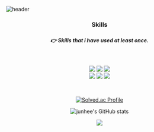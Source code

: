 ![header](https://capsule-render.vercel.app/api?type=soft&color=FFD159&height=150&section=header&text=JunHeeLim&fontSize=70&animation=twinkling)

<h3 align="center">  Skills  <h3>

<h5 align="center"> 👉 Skills that i have used at least once. </h5>

<br/>

<p align="center">
  <img src="https://img.shields.io/badge/JAVA-007396?style=flat-squar&logo=Java&logoColor=white">
  <img src="https://img.shields.io/badge/Spring-6DB33F?style=flat-squar&logo=Spring&logoColor=white">
  <img src="https://img.shields.io/badge/redis-DC382D?style=flat-squar&logo=redis&logoColor=white">
  <br>
  <img src="https://img.shields.io/badge/apachekafka-231F20?style=flat-squar&logo=apache kafka&logoColor=white"> 
  <img src="https://img.shields.io/badge/jenkins-D24939?style=flat-squar&logo=jenkins&logoColor=white"> 
  <img src="https://img.shields.io/badge/aws-FF9900?style=flat-square&logo=amazon-aws&logoColor=white"/>
</p>

<br/>
<div align="center">
 
 <a>[![Solved.ac Profile](http://mazassumnida.wtf/api/v2/generate_badge?boj=junhee3370)](https://solved.ac/junhee3370/)<a/>

</div>

<div align="center">
  
  <a>![junhee's GitHub stats](https://github-readme-stats.vercel.app/api?username=VenusIM)<a/>
  
</div>

<div align="center">
  
<a href="https://hits.seeyoufarm.com"><img src="https://hits.seeyoufarm.com/api/count/incr/badge.svg?url=https%3A%2F%2Fgithub.com%2FVenusIM%2Fhit-counter&count_bg=%230BF1E1&title_bg=%23555555&icon=&icon_color=%23E7E7E7&title=visits&edge_flat=false"/></a>

</div>


